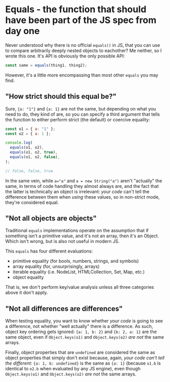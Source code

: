 # Equals - the function that should have been part of the JS spec from day one

Never understood why there is no official `equals()` in JS, that you can use to compare arbitrarily deeply nested objects to eachother? Me neither, so I wrote this one. It's API is obviously the only possible API:

```js
const same = equals(thing1, thing2);
```

However, it's a little more encompassing than most other `equals` you may find.

## "How strict should this equal be?"

Sure, `{a: "1"}` and `{a: 1}` are not the same, but depending on what you need to do, they kind of are, so you can specify a third argument that tells the function to either perform strict (the default) or coercive equality:

```js
const o1 = { a: "1" };
const o2 = { a: 1 };

console.log(
  equals(o1, o2),
  equals(o1, o2, true),
  equals(o1, o2, false),
);

// false, false, true
```

In the same vein, while `a="a"` and `a = new String("a")` aren't "actually" the same, in terms of code handling they almost always are, and the fact that the latter is technically an object is irrelevant: _your code_ can't tell the difference between them when _using_ these values, so in non-strict mode, they're considered equal.


## "Not all objects are objects"

Traditional `equals` implementations operate on the assumption that if something isn't a primitive value, and it's not an array, then it's an Object. Which isn't wrong, but is also not useful in modern JS.

This `equals` has four different evaluations:

- primitive equality (for bools, numbers, strings, and symbols)
- array equality (for, unsurprisingly, arrays)
- iterable equality (i.e. NodeList, HTMLCollection, Set, Map, etc.)
- object equality

That is, we don't perform key/value analysis unless all three categories above it don't apply.


## "Not all differences are differences"

When testing equality, you want to know whether _your code_ is going to see a difference, not whether "well actually" there is a difference. As such, object key ordering gets ignored: `{a: 1, b: 2}` and `{b: 2, a: 1}` are the same object, even if `Object.keys(o1)` and `Object.keys(o2)` _are not_ the same arrays.

Finally, object properties that are `undefined` are considered the same as object properties that simply don't exist because, again, _your code can't tell the different_: `{a: 1, b: undefined}` is the same as `{a: 1}` (because `o1.b` is identical to `o2.b` when evaluated by any JS engine), even though `Object.keys(o1)` and `Object.keys(o2)` _are not_ the same arrays.
